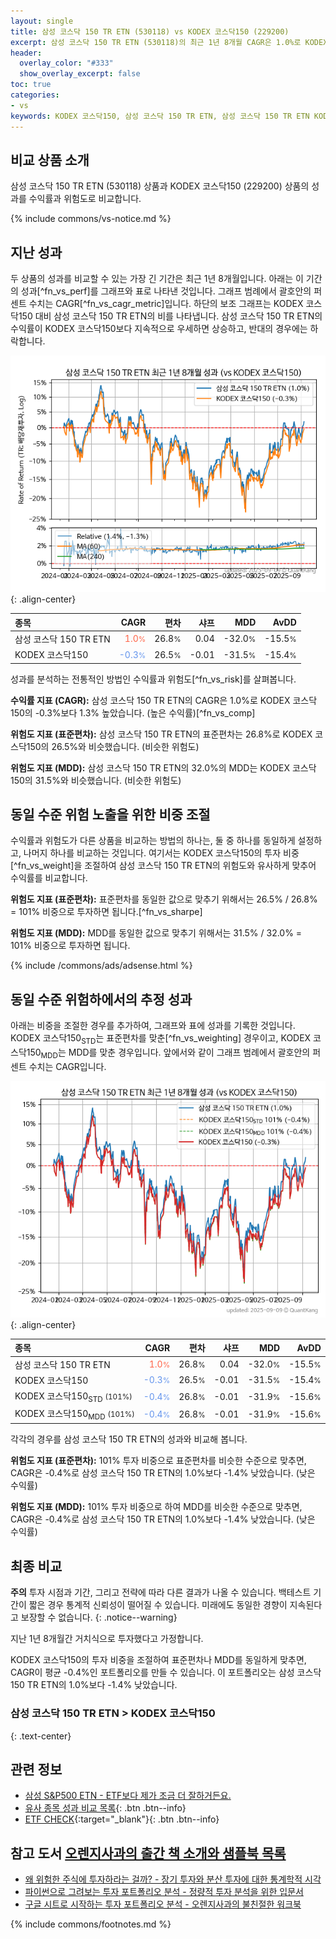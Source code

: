 ```yaml
---
layout: single
title: 삼성 코스닥 150 TR ETN (530118) vs KODEX 코스닥150 (229200)
excerpt: 삼성 코스닥 150 TR ETN (530118)의 최근 1년 8개월 CAGR은 1.0%로 KODEX 코스닥150 (229200)의 -0.3%보다 1.3% 높았습니다.
header:
  overlay_color: "#333"
  show_overlay_excerpt: false
toc: true
categories:
- vs
keywords: KODEX 코스닥150, 삼성 코스닥 150 TR ETN, 삼성 코스닥 150 TR ETN KODEX 코스닥150 비교, 530118, 229200, 530118 530118 비교
---
```


## 비교 상품 소개


삼성 코스닥 150 TR ETN (530118) 상품과 KODEX 코스닥150 (229200) 상품의 성과를 수익률과 위험도로 비교합니다.





{% include commons/vs-notice.md %}

## 지난 성과

두 상품의 성과를 비교할 수 있는 가장 긴 기간은 최근 1년 8개월입니다. 아래는 이 기간의 성과[^fn_vs_perf]를 그래프와 표로 나타낸 것입니다.
그래프 범례에서 괄호안의 퍼센트 수치는 CAGR[^fn_vs_cagr_metric]입니다.
하단의 보조 그래프는 KODEX 코스닥150 대비 삼성 코스닥 150 TR ETN의 비를 나타냅니다.
삼성 코스닥 150 TR ETN의 수익률이 KODEX 코스닥150보다 지속적으로 우세하면 상승하고, 반대의 경우에는 하락합니다.

![삼성 코스닥 150 TR ETN](/vs/images/530118-vs-229200_dual.png){: .align-center}

| **종목** | **CAGR** | **편차** | **샤프** | **MDD** | **AvDD** |
| :------------ | ------: | -----------: | -------: | ------: | -------: |
| 삼성 코스닥 150 TR ETN | <span style="color: tomato">1.0<small>%</small></span> | 26.8<small>%</small> | 0.04 | -32.0<small>%</small> | -15.5<small>%</small> |
| KODEX 코스닥150 | <span style="color: cornflowerblue">-0.3<small>%</small></span> | 26.5<small>%</small> | -0.01 | -31.5<small>%</small> | -15.4<small>%</small> |

<!-- more -->


성과를 분석하는 전통적인 방법인 수익률과 위험도[^fn_vs_risk]를 살펴봅니다.

**수익률 지표 (CAGR):** 삼성 코스닥 150 TR ETN의 CAGR은 1.0%로 KODEX 코스닥150의 -0.3%보다 1.3% 높았습니다. (높은 수익률)[^fn_vs_comp]

**위험도 지표 (표준편차):** 삼성 코스닥 150 TR ETN의 표준편차는 26.8%로 KODEX 코스닥150의 26.5%와 비슷했습니다. (비슷한 위험도)

**위험도 지표 (MDD):** 삼성 코스닥 150 TR ETN의 32.0%의 MDD는 KODEX 코스닥150의 31.5%와 비슷했습니다. (비슷한 위험도)



## 동일 수준 위험 노출을 위한 비중 조절

수익률과 위험도가 다른 상품을 비교하는 방법의 하나는, 둘 중 하나를 동일하게 설정하고, 나머지 하나를 비교하는 것입니다.
여기서는 KODEX 코스닥150의 투자 비중[^fn_vs_weight]을 조절하여 삼성 코스닥 150 TR ETN의 위험도와 유사하게 맞추어 수익률를 비교합니다.

**위험도 지표 (표준편차):** 표준편차를 동일한 값으로 맞추기 위해서는 26.5% / 26.8% = 101% 비중으로 투자하면 됩니다.[^fn_vs_sharpe]

**위험도 지표 (MDD):** MDD를 동일한 값으로 맞추기 위해서는 31.5% / 32.0% = 101% 비중으로 투자하면 됩니다.


{% include /commons/ads/adsense.html %}



## 동일 수준 위험하에서의 추정 성과

아래는 비중을 조절한 경우를 추가하여, 그래프와 표에 성과를 기록한 것입니다.
KODEX 코스닥150<sub>STD</sub>는 표준편차를 맞춘[^fn_vs_weighting] 경우이고, KODEX 코스닥150<sub>MDD</sub>는 MDD를 맞춘 경우입니다.
앞에서와 같이 그래프 범례에서 괄호안의 퍼센트 수치는 CAGR입니다.


![삼성 코스닥 150 TR ETN](/vs/images/530118-vs-229200.png){: .align-center}



| **종목** | **CAGR** | **편차** | **샤프** | **MDD** | **AvDD** |
| :------------ | ------: | -----------: | -------: | ------: | -------: |
| 삼성 코스닥 150 TR ETN | <span style="color: tomato">1.0<small>%</small></span> | 26.8<small>%</small> | 0.04 | -32.0<small>%</small> | -15.5<small>%</small> |
| KODEX 코스닥150 | <span style="color: cornflowerblue">-0.3<small>%</small></span> | 26.5<small>%</small> | -0.01 | -31.5<small>%</small> | -15.4<small>%</small> |
| KODEX 코스닥150<sub>STD</sub> <small>(101%)</small> | <span style="color: cornflowerblue">-0.4<small>%</small></span> | 26.8<small>%</small> | -0.01 | -31.9<small>%</small> | -15.6<small>%</small> |
| KODEX 코스닥150<sub>MDD</sub> <small>(101%)</small> | <span style="color: cornflowerblue">-0.4<small>%</small></span> | 26.8<small>%</small> | -0.01 | -31.9<small>%</small> | -15.6<small>%</small> |



각각의 경우를 삼성 코스닥 150 TR ETN의 성과와 비교해 봅니다.

**위험도 지표 (표준편차):** 101% 투자 비중으로 표준편차를 비슷한 수준으로 맞추면, CAGR은 -0.4%로 삼성 코스닥 150 TR ETN의 1.0%보다 -1.4% 낮았습니다. (낮은 수익률)

**위험도 지표 (MDD):** 101% 투자 비중으로 하여 MDD를 비슷한 수준으로 맞추면, CAGR은 -0.4%로 삼성 코스닥 150 TR ETN의 1.0%보다 -1.4% 낮았습니다. (낮은 수익률)




## 최종 비교

**주의** 투자 시점과 기간, 그리고 전략에 따라 다른 결과가 나올 수 있습니다. 백테스트 기간이 짧은 경우 통계적 신뢰성이 떨어질 수 있습니다. 미래에도 동일한 경향이 지속된다고 보장할 수 없습니다.
{: .notice--warning}

지난 1년 8개월간 거치식으로 투자했다고 가정합니다.

KODEX 코스닥150의 투자 비중을 조절하여 표준편차나 MDD를 동일하게 맞추면, CAGR이 평균 -0.4%인 포트폴리오를 만들 수 있습니다.
이 포트폴리오는 삼성 코스닥 150 TR ETN의 1.0%보다 -1.4% 낮았습니다.

### 삼성 코스닥 150 TR ETN &gt; KODEX 코스닥150
{: .text-center}


## 관련 정보

- [삼성 S&P500 ETN - ETF보다 제가 조금 더 잘하거든요.](https://kongdori.tistory.com/314)
- [유사 종목 성과 비교 목록](/vs/){: .btn .btn--info}
- [ETF CHECK](https://www.etfcheck.co.kr/mobile/etpitem/229200/compare?compCode%5B%5D=530118){:target="_blank"}{: .btn .btn--info}


## 참고 도서 [오렌지사과의 출간 책 소개와 샘플북 목록](https://kongdori.tistory.com/691)

- [왜 위험한 주식에 투자하라는 걸까? - 장기 투자와 분산 투자에 대한 통계학적 시각](https://kongdori.tistory.com/421)
- [파이썬으로 그려보는 투자 포트폴리오 분석  - 정량적 투자 분석을 위한 입문서](https://kongdori.tistory.com/643)
- [구글 시트로 시작하는 투자 포트폴리오 분석 - 오렌지사과의 불친절한 워크북](https://kongdori.tistory.com/449)

{% include commons/footnotes.md %}